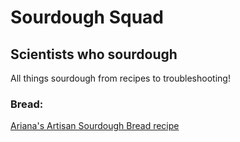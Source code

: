 # Sourdough Squad

## **Scientists who sourdough** 

All things sourdough from recipes to troubleshooting!

### Bread:  

[Ariana's Artisan Sourdough Bread recipe](https://github.com/AHuffmyer/sourdough_squad/blob/main/Bread/Ariana_Sourdough_Bread.md)  

